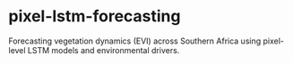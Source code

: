 # pixel-lstm-forecasting
Forecasting vegetation dynamics (EVI) across Southern Africa using pixel-level LSTM models and environmental drivers.
